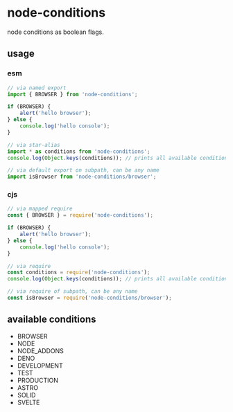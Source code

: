 # node-conditions

node conditions as boolean flags.

## usage

### esm
```js
// via named export
import { BROWSER } from 'node-conditions';

if (BROWSER) {
	alert('hello browser');
} else {
	console.log('hello console');
}

// via star-alias
import * as conditions from 'node-conditions';
console.log(Object.keys(conditions)); // prints all available conditions

// via default export on subpath, can be any name
import isBrowser from 'node-conditions/browser';
```

### cjs
```js
// via mapped require
const { BROWSER } = require('node-conditions');

if (BROWSER) {
	alert('hello browser');
} else {
	console.log('hello console');
}

// via require
const conditions = require('node-conditions');
console.log(Object.keys(conditions)); // prints all available conditions

// via require of subpath, can be any name
const isBrowser = require('node-conditions/browser');
```

<!-- generated -->

## available conditions

- BROWSER
- NODE
- NODE_ADDONS
- DENO
- DEVELOPMENT
- TEST
- PRODUCTION
- ASTRO
- SOLID
- SVELTE
<!-- /generated -->

